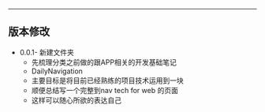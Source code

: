 
--------------------------
版本修改
--------------------------




 - 0.0.1- 新建文件夹
	 - 先梳理分类之前做的跟APP相关的开发基础笔记
	 - DailyNavigation
    - 主要目标是将目前已经熟练的项目技术运用到一块
    - 顺便总结写一个完整到nav tech for web 的页面
    - 这样可以随心所欲的表达自己

